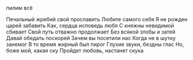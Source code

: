 пилим всё

Печальный жребий свой прославить
Любите самого себя
Я не рожден царей забавить
Как, сердца исповедь любя
С княжны невидимой сбивает
Свой путь отважно продолжает
Без всякой злобы и затей
Давай обедать поскорей
Зачем вы посетили нас
Когда не в шутку занемог
В то время жирный был пирог
Глухие звуки, бездны глас
Но, боже мой, какая ску
Пройдет любовь, настанет скука
